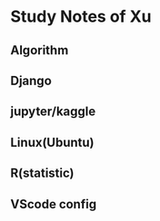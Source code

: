 # Study Notes of Xu
<!-- just a mass work -->

## Algorithm

## Django

## jupyter/kaggle

## Linux(Ubuntu)

## R(statistic)

## VScode config
